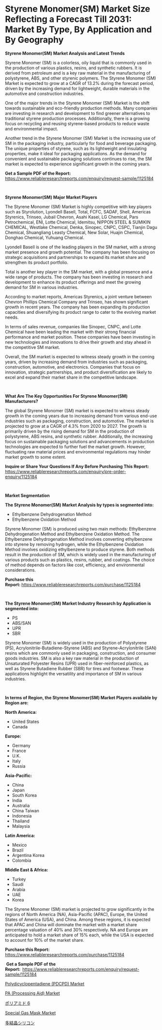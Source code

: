 <p><h1>Styrene Monomer(SM) Market Size Reflecting a Forecast Till 2031: Market By Type, By Application and By Geography</h1></p><p><strong>Styrene Monomer(SM) Market Analysis and Latest Trends</strong></p>
<p><p>Styrene Monomer (SM) is a colorless, oily liquid that is commonly used in the production of various plastics, resins, and synthetic rubbers. It is derived from petroleum and is a key raw material in the manufacturing of polystyrene, ABS, and other styrenic polymers. The Styrene Monomer (SM) Market is expected to grow at a CAGR of 13.2% during the forecast period, driven by the increasing demand for lightweight, durable materials in the automotive and construction industries.</p><p>One of the major trends in the Styrene Monomer (SM) Market is the shift towards sustainable and eco-friendly production methods. Many companies are investing in research and development to find greener alternatives to traditional styrene production processes. Additionally, there is a growing focus on recycling and reusing styrene-based products to reduce waste and environmental impact.</p><p>Another trend in the Styrene Monomer (SM) Market is the increasing use of SM in the packaging industry, particularly for food and beverage packaging. The unique properties of styrene, such as its lightweight and insulating properties, make it ideal for packaging applications. As the demand for convenient and sustainable packaging solutions continues to rise, the SM market is expected to experience significant growth in the coming years.</p></p>
<p><strong>Get a Sample PDF of the Report:&nbsp;</strong> <a href="https://www.reliableresearchreports.com/enquiry/request-sample/1125184">https://www.reliableresearchreports.com/enquiry/request-sample/1125184</a></p>
<p>&nbsp;</p>
<p><strong>Styrene Monomer(SM) Major Market Players</strong></p>
<p><p>The Styrene Monomer (SM) Market is highly competitive with key players such as Styrolution, Lyondell Basell, Total, FCFC, SADAF, Shell, Americas Styrenics, Trinseo, Jubail Chevron, Asahi Kasei, LG Chemical, Pars Petrochemical, ENI, Lotte Chemical, Idemitsu, NIPPON STEEL & SUMIKIN CHEMICAL, Westlake Chemical, Denka, Sinopec, CNPC, CSPC, Tianjin Dagu Chemical, Shuangliang Leasty Chemical, New Solar, Huajin Chemical, Donghao Chemical, Yuhuang Chemical.</p><p>Lyondell Basell is one of the leading players in the SM market, with a strong market presence and growth potential. The company has been focusing on strategic acquisitions and partnerships to expand its market share and strengthen its product portfolio.</p><p>Total is another key player in the SM market, with a global presence and a wide range of products. The company has been investing in research and development to enhance its product offerings and meet the growing demand for SM in various industries.</p><p>According to market reports, Americas Styrenics, a joint venture between Chevron Phillips Chemical Company and Trinseo, has shown significant growth in recent years. The company has been expanding its production capacities and diversifying its product range to cater to the evolving market needs.</p><p>In terms of sales revenue, companies like Sinopec, CNPC, and Lotte Chemical have been leading the market with their strong financial performance and market position. These companies have been investing in new technologies and innovations to drive their growth and stay ahead in the competitive SM market.</p><p>Overall, the SM market is expected to witness steady growth in the coming years, driven by increasing demand from industries such as packaging, construction, automotive, and electronics. Companies that focus on innovation, strategic partnerships, and product diversification are likely to excel and expand their market share in the competitive landscape.</p></p>
<p>&nbsp;</p>
<p><strong>What Are The Key Opportunities For Styrene Monomer(SM) Manufacturers?</strong></p>
<p><p>The global Styrene Monomer (SM) market is expected to witness steady growth in the coming years due to increasing demand from various end-use industries such as packaging, construction, and automotive. The market is projected to grow at a CAGR of 4.3% from 2020 to 2027. The growth is primarily driven by the rising demand for SM in the production of polystyrene, ABS resins, and synthetic rubber. Additionally, the increasing focus on sustainable packaging solutions and advancements in production technologies are expected to further fuel the market growth. However, fluctuating raw material prices and environmental regulations may hinder market growth to some extent.</p></p>
<p><strong>Inquire or Share Your Questions If Any Before Purchasing This Report:</strong> <a href="https://www.reliableresearchreports.com/enquiry/pre-order-enquiry/1125184">https://www.reliableresearchreports.com/enquiry/pre-order-enquiry/1125184</a></p>
<p>&nbsp;</p>
<p><strong>Market Segmentation</strong></p>
<p><strong>The Styrene Monomer(SM) Market Analysis by types is segmented into:</strong></p>
<p><ul><li>Ethylbenzene Dehydrogenation Method</li><li>Ethylbenzene Oxidation Method</li></ul></p>
<p><p>Styrene Monomer (SM) is produced using two main methods: Ethylbenzene Dehydrogenation Method and Ethylbenzene Oxidation Method. The Ethylbenzene Dehydrogenation Method involves converting ethylbenzene into styrene by removing hydrogen, while the Ethylbenzene Oxidation Method involves oxidizing ethylbenzene to produce styrene. Both methods result in the production of SM, which is widely used in the manufacturing of various products such as plastics, resins, rubber, and coatings. The choice of method depends on factors like cost, efficiency, and environmental considerations.</p></p>
<p><strong>Purchase this Report:&nbsp;</strong><a href="https://www.reliableresearchreports.com/purchase/1125184">https://www.reliableresearchreports.com/purchase/1125184</a></p>
<p>&nbsp;</p>
<p><strong>The Styrene Monomer(SM) Market Industry Research by Application is segmented into:</strong></p>
<p><ul><li>PS</li><li>ABS/SAN</li><li>UPR</li><li>SBR</li></ul></p>
<p><p>Styrene Monomer (SM) is widely used in the production of Polystyrene (PS), Acrylonitrile-Butadiene-Styrene (ABS) and Styrene-Acrylonitrile (SAN) resins which are commonly used in packaging, construction, and consumer goods industries. SM is also a key raw material in the production of Unsaturated Polyester Resins (UPR) used in fiber-reinforced plastics, as well as Styrene Butadiene Rubber (SBR) for tires and footwear. These applications highlight the versatility and importance of SM in various industries.</p></p>
<p>&nbsp;</p>
<p><strong>In terms of Region, the Styrene Monomer(SM) Market Players available by Region are:</strong></p>
<p>
    <p> <strong> North America: </strong>
        <ul>
            <li>United States</li>
            <li>Canada</li>
        </ul>
        </p> 
    <p> <strong> Europe: </strong>
        <ul>
            <li>Germany</li>
            <li>France</li>
            <li>U.K.</li>
            <li>Italy</li>
            <li>Russia</li>
        </ul>
        </p> 
    <p> <strong> Asia-Pacific: </strong>
        <ul>
            <li>China</li>
            <li>Japan</li>
            <li>South Korea</li>
            <li>India</li>
            <li>Australia</li>
            <li>China Taiwan</li>
            <li>Indonesia</li>
            <li>Thailand</li>
            <li>Malaysia</li>
        </ul>
        </p> 
    <p> <strong> Latin America: </strong>
        <ul>
            <li>Mexico</li>
            <li>Brazil</li>
            <li>Argentina Korea</li>
            <li>Colombia</li>
        </ul>
        </p> 
    <p> <strong> Middle East & Africa: </strong>
        <ul>
            <li>Turkey</li>
            <li>Saudi</li>
            <li>Arabia</li>
            <li>UAE</li>
            <li>Korea</li>
        </ul>
    </p>
    </p>
<p><p>The Styrene Monomer (SM) market is projected to grow significantly in the regions of North America (NA), Asia-Pacific (APAC), Europe, the United States of America (USA), and China. Among these regions, it is expected that APAC and China will dominate the market with a market share percentage valuation of 40% and 30% respectively. NA and Europe are anticipated to hold a market share of 15% each, while the USA is expected to account for 10% of the market share.</p></p>
<p><strong>Purchase this Report: </strong><a href="https://www.reliableresearchreports.com/purchase/1125184">https://www.reliableresearchreports.com/purchase/1125184</a></p>
<p>&nbsp;<strong>Get a Sample PDF of the Report:&nbsp;&nbsp;</strong><a href="https://www.reliableresearchreports.com/enquiry/request-sample/1125184">https://www.reliableresearchreports.com/enquiry/request-sample/1125184</a></p>
<p><strong></strong></p>
<p><p><a href="https://github.com/jodemen/Market-Research-Report-List-1/blob/main/polydicyclopentadiene-pdcpd-market.md">Polydicyclopentadiene (PDCPD) Market</a></p><p><a href="https://github.com/jj19131/Market-Research-Report-List-1/blob/main/pa-processing-aid-market.md">PA (Processing Aid) Market</a></p><p><a href="https://github.com/oafhukehf4709715/Market-Research-Report-List-1/blob/main/7072076194516.md">ポリアミド 6</a></p><p><a href="https://issuu.com/reportprime-2/docs/special-gas-mask-market-size-2030.pptx">Special Gas Mask Market</a></p><p><a href="https://github.com/dzy793153605/Market-Research-Report-List-1/blob/main/8918414194517.md">多結晶シリコン</a></p></p>